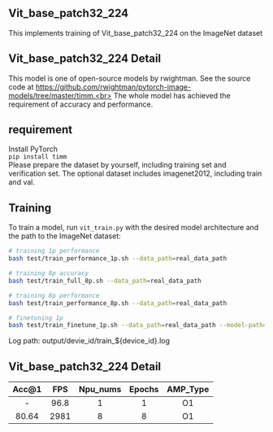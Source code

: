 ## Vit_base_patch32_224<br>
This implements training of Vit_base_patch32_224 on the ImageNet dataset<br>
## Vit_base_patch32_224 Detail<br>
This model is one of open-source models by rwightman. See the source code at https://github.com/rwightman/pytorch-image-models/tree/master/timm.<br>
The whole model has achieved the requirement of accuracy and performance.<br>
## requirement<br>
Install PyTorch<br>
```pip install timm```<br>
Please prepare the dataset by yourself, including training set and verification set. The optional dataset includes imagenet2012, including train and val.
## Training<br>
To train a model, run ```vit_train.py``` with the desired model architecture and the path to the ImageNet dataset:<br>
```bash
# training 1p performance
bash test/train_performance_1p.sh --data_path=real_data_path

# training 8p accuracy
bash test/train_full_8p.sh --data_path=real_data_path

# training 8p performance
bash test/train_performance_8p.sh --data_path=real_data_path

# finetuning 1p 
bash test/train_finetune_1p.sh --data_path=real_data_path --model-path=real_pre_train_model_path
```
Log path: output/devie_id/train_${device_id}.log<br>
## Vit_base_patch32_224 Detail<br>
| Acc@1    | FPS       | Npu_nums | Epochs   | AMP_Type |
| :------: | :------:  | :------: | :------: | :------: |
| -        | 96.8      | 1        | 1        | O1       |
| 80.64    | 2981      | 8        | 8        | O1       |
